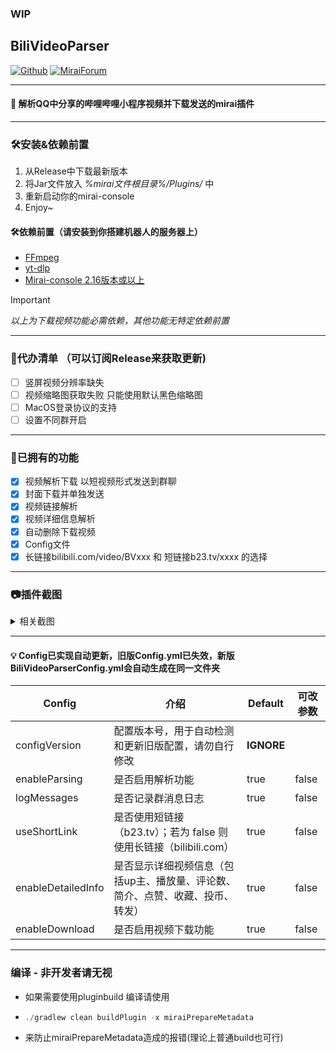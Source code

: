 ### WIP
## BiliVideoParser

[![Github](https://img.shields.io/badge/-Github-000?style=flat&logo=Github&logoColor=white)](https://github.com/BestBcz)
[![MiraiForum](https://img.shields.io/badge/Forum-Mirai?style=flat-square&label=Mirai
)](https://mirai.mamoe.net/topic/2795/biliurl%E4%B8%80%E4%B8%AA%E7%AE%80%E5%8D%95%E7%9A%84%E8%A7%A3%E6%9E%90qq%E5%88%86%E4%BA%AB%E5%93%94%E5%93%A9%E5%93%94%E5%93%A9%E5%B0%8F%E7%A8%8B%E5%BA%8F%E8%A7%86%E9%A2%91%E5%9C%B0%E5%9D%80%E7%9A%84%E5%B0%8F%E6%8F%92%E4%BB%B6)

-------------------------
#### 🌱 解析QQ中分享的哔哩哔哩小程序视频并下载发送的mirai插件

---------------------------
### 🛠️安装&依赖前置
1. 从Release中下载最新版本
2. 将Jar文件放入 _%mirai文件根目录%/Plugins/_ 中
3. 重新启动你的mirai-console
4. Enjoy~
#### 🛠️依赖前置（请安装到你搭建机器人的服务器上）
-  [FFmpeg](https://ffmpeg.org/download.html)
- [yt-dlp](https://github.com/yt-dlp/yt-dlp/releases)
- [Mirai-console 2.16版本或以上](https://github.com/mamoe/mirai/releases)
> [!IMPORTANT]
> _以上为下载视频功能必需依赖，其他功能无特定依赖前置_


----------------------------------------

### 🚀代办清单 （可以订阅Release来获取更新)

- [ ] 竖屏视频分辨率缺失
- [ ] 视频缩略图获取失败 只能使用默认黑色缩略图
- [ ] MacOS登录协议的支持
- [ ] 设置不同群开启

-------------------------------------------------

### 🧐已拥有的功能

- [x] 视频解析下载   以短视频形式发送到群聊
- [x] 封面下载并单独发送
- [x] 视频链接解析
- [x] 视频详细信息解析
- [x] 自动删除下载视频
- [x] Config文件
- [x] 长链接bilibili.com/video/BVxxx 和 短链接b23.tv/xxxx 的选择

-----------------------------------------
### 📷插件截图
<details>

<summary>相关截图</summary>

![e1ffac4d-3043-4d6b-a814-d6be1497e997.png](https://mirai.mamoe.net/assets/uploads/files/1742203041642-356a4b0d-57b0-4a12-acac-8435e5e4aafa.png)
![QQ_1742202849146.png](https://mirai.mamoe.net/assets/uploads/files/1742203056542-e1ffac4d-3043-4d6b-a814-d6be1497e997.png)
![QQ_1742202875264.png](https://mirai.mamoe.net/assets/uploads/files/1742203072380-qq_1742202849146.png)
![356a4b0d-57b0-4a12-acac-8435e5e4aafa.png](https://mirai.mamoe.net/assets/uploads/files/1742203161015-qq_1742202875264.png)

</details>

-------------------------------------

#### 💡 Config已实现自动更新，旧版Config.yml已失效，新版BiliVideoParserConfig.yml会自动生成在同一文件夹
| Config               | 介绍                                            | Default    | 可改参数     |
|----------------------|-----------------------------------------------|------------|----------|
| configVersion        | 配置版本号，用于自动检测和更新旧版配置，请勿自行修改                    | **IGNORE** |  
| enableParsing        | 是否启用解析功能                                      | true       | false    |         
| logMessages          | 是否记录群消息日志                                     | true       | false    |        
| useShortLink         | 是否使用短链接（b23.tv）；若为 false 则使用长链接（bilibili.com） | true       | false    |
| enableDetailedInfo   | 是否显示详细视频信息（包括up主、播放量、评论数、简介、点赞、收藏、投币、转发）      | true       | false    |
| enableDownload       | 是否启用视频下载功能                                    | true       | false    |


-------------------------------------------
### 编译  - 非开发者请无视
- 如果需要使用pluginbuild 编译请使用
- ```javascript
  ./gradlew clean buildPlugin -x miraiPrepareMetadata
  ```
- 来防止miraiPrepareMetadata造成的报错(理论上普通build也可行)
